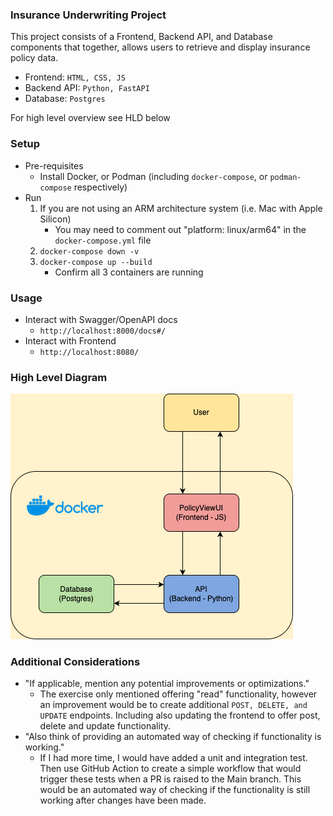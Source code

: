 ### Insurance Underwriting Project 
This project consists of a Frontend, Backend API, and Database components that together, allows users to
retrieve and display insurance policy data.

- Frontend: `HTML, CSS, JS`
- Backend API: `Python, FastAPI`
- Database: `Postgres`

For high level overview see HLD below 

### Setup
* Pre-requisites 
  * Install Docker, or Podman (including `docker-compose`, or `podman-compose` respectively)
* Run
  1. If you are not using an ARM architecture system (i.e. Mac with Apple Silicon)
     * You may need to comment out "platform: linux/arm64" in the `docker-compose.yml` file
  2. `docker-compose down -v`
  3. `docker-compose up --build`
     * Confirm all 3 containers are running   

### Usage
* Interact with Swagger/OpenAPI docs
  * `http://localhost:8000/docs#/`
* Interact with Frontend
  * `http://localhost:8080/`

### High Level Diagram
![HLD_.drawio.png](HLD_.drawio.png)

### Additional Considerations
* "If applicable, mention any potential improvements or optimizations."
  * The exercise only mentioned offering "read" functionality, however an improvement would be to create additional
  `POST, DELETE, and UPDATE` endpoints. Including also updating the frontend to offer post, delete and update functionality.
* "Also think of providing an automated way of checking if functionality is working."
  * If I had more time, I would have added a unit and integration test. Then use GitHub Action to create a simple workflow
  that would trigger these tests when a PR is raised to the Main branch. This would be an automated way of checking
  if the functionality is still working after changes have been made.
